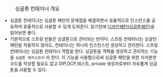 > ### 싱글톤 컨테이너 개요
* 싱글톤 컨테이너는 싱글톤 패턴의 문제점을 해결하면서 효율적으로 인스턴스를 공유하며 효율적으로 사용할 수 있게 도와준다. 읽기전에 [디자인패턴(싱글톤패턴)](https://github.com/crinkj/TIL/blob/master/Design-Pattern/%EC%8B%B1%EA%B8%80%ED%86%A4(Singleton)%20%ED%8C%A8%ED%84%B4.md)을 읽어보면 좋다.
* 기본적으로 스프링 빈들은 싱글톤으로 관리되는 빈이다. 스프링 컨테이너는 싱글턴 패턴을 적용하지 않아도, 컨테이너는 하나의 인스턴스만 생성하고 관리한다. 스프링 컨테이너는 싱글톤 컨테이너 역할을 한다. 싱글톤을 객체를 생성하고 관리하는 기능을 `싱글톤 레지스트리` 라 한다. 이 기능을 사용함으로써 싱글톤 패턴을 위한 지저분한 코드를 작성할 필요도 없고 DIP,OCP,테스트, private 생성자로부터 자유롭게 싱글톤을 사용할 수 있다.
